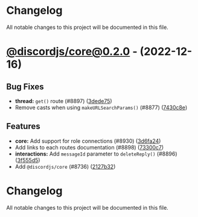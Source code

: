 # Changelog

All notable changes to this project will be documented in this file.

# [@discordjs/core@0.2.0](https://github.com/discordjs/discord.js/tree/@discordjs/core@0.2.0) - (2022-12-16)

## Bug Fixes

- **thread:** `get()` route (#8897) ([3dede75](https://github.com/discordjs/discord.js/commit/3dede75621993428216196c60658e0c482aa9f61))
- Remove casts when using `makeURLSearchParams()` (#8877) ([7430c8e](https://github.com/discordjs/discord.js/commit/7430c8e4c8e299acf750b46b6146c611b0c4941d))

## Features

- **core:** Add support for role connections (#8930) ([3d6fa24](https://github.com/discordjs/discord.js/commit/3d6fa248c07b2278504bbe8bafa17a3294971fd9))
- Add links to each routes documentation (#8898) ([73300c7](https://github.com/discordjs/discord.js/commit/73300c75fae7df9af293f7c03b179236679fb753))
- **interactions:** Add `messageId` parameter to `deleteReply()` (#8896) ([3f555d5](https://github.com/discordjs/discord.js/commit/3f555d5ddf53b778fc0e69e1ff77ec93d876dcdb))
- Add `@discordjs/core` (#8736) ([2127b32](https://github.com/discordjs/discord.js/commit/2127b32d26dedeb44ec43d16ec2e2046919f9bb0))

# Changelog

All notable changes to this project will be documented in this file.
